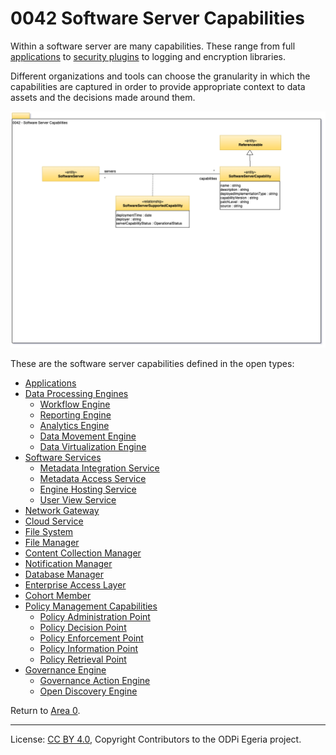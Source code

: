 <!-- SPDX-License-Identifier: CC-BY-4.0 -->
<!-- Copyright Contributors to the ODPi Egeria project. -->

# 0042 Software Server Capabilities

Within a software server are many capabilities.
These range from full [applications](0050-Applications-and-Processes.md)
to [security plugins](0435-Policy-Management-Capabilities.md) to logging and encryption libraries.

Different organizations and tools can choose the granularity
in which the capabilities are captured in order to provide appropriate
context to data assets and the decisions made around them.

![UML](0042-Software-Server-Capabilities.png#pagewidth)

These are the software server capabilities defined in the open types:
* [Applications](0050-Applications-and-Processes.md)
* [Data Processing Engines](0055-Data-Processing-Engines.md)
   * [Workflow Engine](0055-Data-Processing-Engines.md)
   * [Reporting Engine](0055-Data-Processing-Engines.md)
   * [Analytics Engine](0055-Data-Processing-Engines.md)
   * [Data Movement Engine](0055-Data-Processing-Engines.md)
   * [Data Virtualization Engine](0055-Data-Processing-Engines.md)
* [Software Services](0057-Integration-Capabilities.md)
   * [Metadata Integration Service](0057-Integration-Capabilities.md)
   * [Metadata Access Service](0057-Integration-Capabilities.md)
   * [Engine Hosting Service](0057-Integration-Capabilities.md)
   * [User View Service](0057-Integration-Capabilities.md)
* [Network Gateway](0070-Networks-and-Gateways.md)   
* [Cloud Service](0090-Cloud-Platforms-and-Services.md)   
* [File System](0220-Files-and-Folders.md)   
* [File Manager](0220-Files-and-Folders.md)   
* [Content Collection Manager](0221-Document-Stores.md)   
* [Notification Manager](0223-Events-and-Logs.md)   
* [Database Manager](0224-Databases.md)
* [Enterprise Access Layer](0225-Metadata-Repositories.md)  
* [Cohort Member](0225-Metadata-Repositories.md)  
* [Policy Management Capabilities](0435-Policy-Management-Capabilities.md)  
   * [Policy Administration Point](0435-Policy-Management-Capabilities.md)  
   * [Policy Decision Point](0435-Policy-Management-Capabilities.md)  
   * [Policy Enforcement Point](0435-Policy-Management-Capabilities.md)  
   * [Policy Information Point](0435-Policy-Management-Capabilities.md)  
   * [Policy Retrieval Point](0435-Policy-Management-Capabilities.md)  
* [Governance Engine](0461-Governance-Engines.md)  
   * [Governance Action Engine](0461-Governance-Engines.md)  
   * [Open Discovery Engine](0601-Open-Discovery-Engine.md)  



Return to [Area 0](Area-0-models.md).

----
License: [CC BY 4.0](https://creativecommons.org/licenses/by/4.0/),
Copyright Contributors to the ODPi Egeria project.